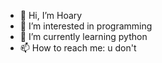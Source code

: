 - 👋 Hi, I’m Hoary
- 👀 I’m interested in programming
- 🌱 I’m currently learning python
- 📫 How to reach me: u don't
